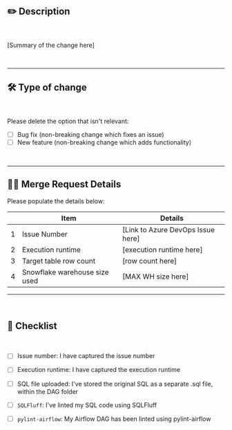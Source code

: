 ## :pencil2: Description

<br/>

[Summary of the change here]

<br/>

---

## :hammer_and_wrench: Type of change

<br/>


Please delete the option that isn't relevant:

- [ ] Bug fix (non-breaking change which fixes an issue)
- [ ] New feature (non-breaking change which adds functionality)

<br/>

---

## :guardsman: Merge Request Details
Please populate the details below:
<br/>


|   | Item | Details |
| - |------| --------|
| 1 | Issue Number | [Link to Azure DevOps Issue here] |
| 2 | Execution runtime | [execution runtime here] |
| 3 | Target table row count | [row count here] |
| 4 | Snowflake warehouse size used | [MAX WH size here] |

---

<br/>

## :dart: Checklist

<br/>

- [ ] Issue number: I have captured the issue number

- [ ] Execution runtime: I have captured the execution runtime

- [ ] SQL file uploaded: I've stored the original SQL as a separate .sql file, within the DAG folder

- [ ] `SQLFluff`: I've linted my SQL code using SQLFluff

- [ ] `pylint-airflow`: My Airflow DAG has been linted using pylint-airflow
